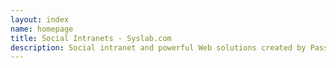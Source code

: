 ```yaml
---
layout: index
name: homepage
title: Social Intranets - Syslab.com
description: Social intranet and powerful Web solutions created by Passionate Teams
---
```


